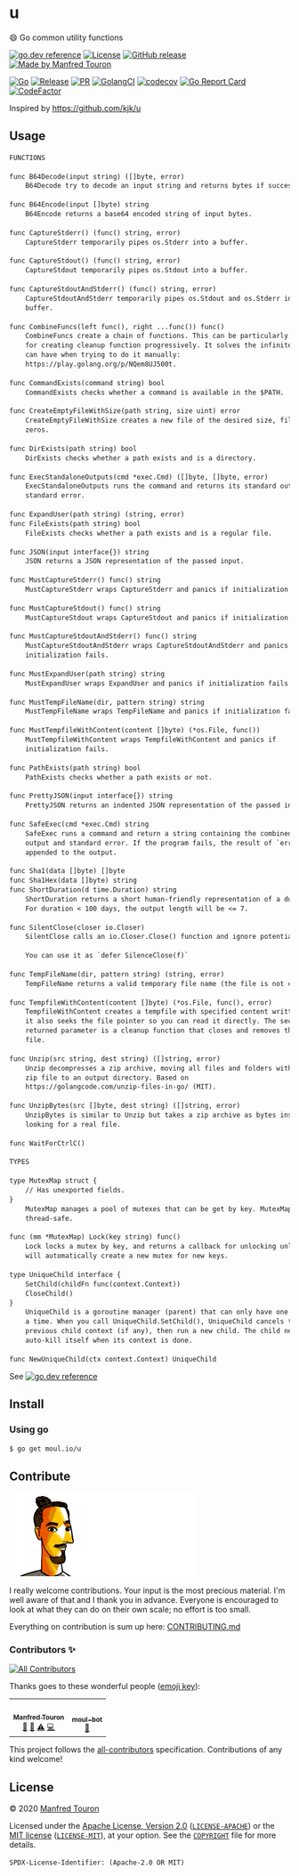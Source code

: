 # u

:smile:  Go common utility functions

[![go.dev reference](https://img.shields.io/badge/go.dev-reference-007d9c?logo=go&logoColor=white)](https://pkg.go.dev/moul.io/u)
[![License](https://img.shields.io/badge/license-Apache--2.0%20%2F%20MIT-%2397ca00.svg)](https://github.com/moul/u/blob/master/COPYRIGHT)
[![GitHub release](https://img.shields.io/github/release/moul/u.svg)](https://github.com/moul/u/releases)
[![Made by Manfred Touron](https://img.shields.io/badge/made%20by-Manfred%20Touron-blue.svg?style=flat)](https://manfred.life/)

[![Go](https://github.com/moul/u/workflows/Go/badge.svg)](https://github.com/moul/u/actions?query=workflow%3AGo)
[![Release](https://github.com/moul/u/workflows/Release/badge.svg)](https://github.com/moul/u/actions?query=workflow%3ARelease)
[![PR](https://github.com/moul/u/workflows/PR/badge.svg)](https://github.com/moul/u/actions?query=workflow%3APR)
[![GolangCI](https://golangci.com/badges/github.com/moul/u.svg)](https://golangci.com/r/github.com/moul/u)
[![codecov](https://codecov.io/gh/moul/u/branch/master/graph/badge.svg)](https://codecov.io/gh/moul/u)
[![Go Report Card](https://goreportcard.com/badge/moul.io/u)](https://goreportcard.com/report/moul.io/u)
[![CodeFactor](https://www.codefactor.io/repository/github/moul/u/badge)](https://www.codefactor.io/repository/github/moul/u)

Inspired by https://github.com/kjk/u

## Usage

[embedmd]:# (.tmp/godoc.txt txt /FUNCTIONS/ $)
```txt
FUNCTIONS

func B64Decode(input string) ([]byte, error)
    B64Decode try to decode an input string and returns bytes if success.

func B64Encode(input []byte) string
    B64Encode returns a base64 encoded string of input bytes.

func CaptureStderr() (func() string, error)
    CaptureStderr temporarily pipes os.Stderr into a buffer.

func CaptureStdout() (func() string, error)
    CaptureStdout temporarily pipes os.Stdout into a buffer.

func CaptureStdoutAndStderr() (func() string, error)
    CaptureStdoutAndStderr temporarily pipes os.Stdout and os.Stderr into a
    buffer.

func CombineFuncs(left func(), right ...func()) func()
    CombineFuncs create a chain of functions. This can be particularly useful
    for creating cleanup function progressively. It solves the infinite loop you
    can have when trying to do it manually:
    https://play.golang.org/p/NQem8UJ500t.

func CommandExists(command string) bool
    CommandExists checks whether a command is available in the $PATH.

func CreateEmptyFileWithSize(path string, size uint) error
    CreateEmptyFileWithSize creates a new file of the desired size, filled with
    zeros.

func DirExists(path string) bool
    DirExists checks whether a path exists and is a directory.

func ExecStandaloneOutputs(cmd *exec.Cmd) ([]byte, []byte, error)
    ExecStandaloneOutputs runs the command and returns its standard output and
    standard error.

func ExpandUser(path string) (string, error)
func FileExists(path string) bool
    FileExists checks whether a path exists and is a regular file.

func JSON(input interface{}) string
    JSON returns a JSON representation of the passed input.

func MustCaptureStderr() func() string
    MustCaptureStderr wraps CaptureStderr and panics if initialization fails.

func MustCaptureStdout() func() string
    MustCaptureStdout wraps CaptureStdout and panics if initialization fails.

func MustCaptureStdoutAndStderr() func() string
    MustCaptureStdoutAndStderr wraps CaptureStdoutAndStderr and panics if
    initialization fails.

func MustExpandUser(path string) string
    MustExpandUser wraps ExpandUser and panics if initialization fails.

func MustTempFileName(dir, pattern string) string
    MustTempFileName wraps TempFileName and panics if initialization fails.

func MustTempfileWithContent(content []byte) (*os.File, func())
    MustTempfileWithContent wraps TempfileWithContent and panics if
    initialization fails.

func PathExists(path string) bool
    PathExists checks whether a path exists or not.

func PrettyJSON(input interface{}) string
    PrettyJSON returns an indented JSON representation of the passed input.

func SafeExec(cmd *exec.Cmd) string
    SafeExec runs a command and return a string containing the combined standard
    output and standard error. If the program fails, the result of `err` is
    appended to the output.

func Sha1(data []byte) []byte
func Sha1Hex(data []byte) string
func ShortDuration(d time.Duration) string
    ShortDuration returns a short human-friendly representation of a duration.
    For duration < 100 days, the output length will be <= 7.

func SilentClose(closer io.Closer)
    SilentClose calls an io.Closer.Close() function and ignore potential errors.

    You can use it as `defer SilenceClose(f)`

func TempFileName(dir, pattern string) (string, error)
    TempFileName returns a valid temporary file name (the file is not created).

func TempfileWithContent(content []byte) (*os.File, func(), error)
    TempfileWithContent creates a tempfile with specified content written in it,
    it also seeks the file pointer so you can read it directly. The second
    returned parameter is a cleanup function that closes and removes the temp
    file.

func Unzip(src string, dest string) ([]string, error)
    Unzip decompresses a zip archive, moving all files and folders within the
    zip file to an output directory. Based on
    https://golangcode.com/unzip-files-in-go/ (MIT).

func UnzipBytes(src []byte, dest string) ([]string, error)
    UnzipBytes is similar to Unzip but takes a zip archive as bytes instead of
    looking for a real file.

func WaitForCtrlC()

TYPES

type MutexMap struct {
	// Has unexported fields.
}
    MutexMap manages a pool of mutexes that can be get by key. MutexMap is
    thread-safe.

func (mm *MutexMap) Lock(key string) func()
    Lock locks a mutex by key, and returns a callback for unlocking unlock. Lock
    will automatically create a new mutex for new keys.

type UniqueChild interface {
	SetChild(childFn func(context.Context))
	CloseChild()
}
    UniqueChild is a goroutine manager (parent) that can only have one child at
    a time. When you call UniqueChild.SetChild(), UniqueChild cancels the
    previous child context (if any), then run a new child. The child needs to
    auto-kill itself when its context is done.

func NewUniqueChild(ctx context.Context) UniqueChild

```

See [![go.dev reference](https://img.shields.io/badge/go.dev-reference-007d9c?logo=go&logoColor=white)](https://pkg.go.dev/moul.io/u)

## Install

### Using go

```console
$ go get moul.io/u
```

## Contribute

![Contribute <3](https://raw.githubusercontent.com/moul/moul/master/contribute.gif)

I really welcome contributions. Your input is the most precious material. I'm well aware of that and I thank you in advance. Everyone is encouraged to look at what they can do on their own scale; no effort is too small.

Everything on contribution is sum up here: [CONTRIBUTING.md](./CONTRIBUTING.md)

### Contributors ✨

<!-- ALL-CONTRIBUTORS-BADGE:START - Do not remove or modify this section -->
[![All Contributors](https://img.shields.io/badge/all_contributors-2-orange.svg)](#contributors)
<!-- ALL-CONTRIBUTORS-BADGE:END -->

Thanks goes to these wonderful people ([emoji key](https://allcontributors.org/docs/en/emoji-key)):

<!-- ALL-CONTRIBUTORS-LIST:START - Do not remove or modify this section -->
<!-- prettier-ignore-start -->
<!-- markdownlint-disable -->
<table>
  <tr>
    <td align="center"><a href="http://manfred.life"><img src="https://avatars1.githubusercontent.com/u/94029?v=4" width="100px;" alt=""/><br /><sub><b>Manfred Touron</b></sub></a><br /><a href="#maintenance-moul" title="Maintenance">🚧</a> <a href="https://github.com/moul/u/commits?author=moul" title="Documentation">📖</a> <a href="https://github.com/moul/u/commits?author=moul" title="Tests">⚠️</a> <a href="https://github.com/moul/u/commits?author=moul" title="Code">💻</a></td>
    <td align="center"><a href="https://manfred.life/moul-bot"><img src="https://avatars1.githubusercontent.com/u/41326314?v=4" width="100px;" alt=""/><br /><sub><b>moul-bot</b></sub></a><br /><a href="#maintenance-moul-bot" title="Maintenance">🚧</a></td>
  </tr>
</table>

<!-- markdownlint-enable -->
<!-- prettier-ignore-end -->
<!-- ALL-CONTRIBUTORS-LIST:END -->

This project follows the [all-contributors](https://github.com/all-contributors/all-contributors) specification. Contributions of any kind welcome!

<!--
### Stargazers over time

[![Stargazers over time](https://starchart.cc/moul/u.svg)](https://starchart.cc/moul/u)
-->

## License

© 2020 [Manfred Touron](https://manfred.life)

Licensed under the [Apache License, Version 2.0](https://www.apache.org/licenses/LICENSE-2.0) ([`LICENSE-APACHE`](LICENSE-APACHE)) or the [MIT license](https://opensource.org/licenses/MIT) ([`LICENSE-MIT`](LICENSE-MIT)), at your option. See the [`COPYRIGHT`](COPYRIGHT) file for more details.

`SPDX-License-Identifier: (Apache-2.0 OR MIT)`
